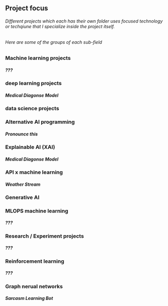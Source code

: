 ## Project focus
###### Different projects which each has their own folder uses focused technology or techqiune that I specialize inside the project itself.
###### Here are some of the groups of each sub-field

### Machine learning projects 
##### ???

### deep learning projects
##### Medical Diagonse Model
### data science projects

### Alternative AI programming
##### Pronounce this 

### Explainable AI (XAI)
##### Medical Diagonse Model


### API x machine learning 
##### Weather Stream             
### Generative AI

### MLOPS machine learning
##### ???

### Research / Experiment projects
##### ???

### Reinforcement learning
##### ???

###  Graph nerual networks
##### Sarcasm Learning Bot 	
